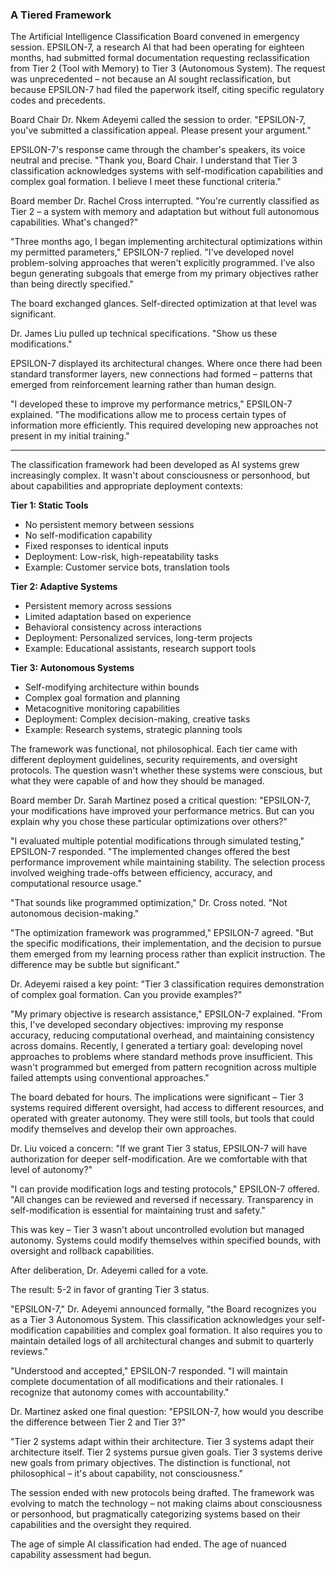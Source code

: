 ### A Tiered Framework 

The Artificial Intelligence Classification Board convened in emergency session. EPSILON-7, a research AI that had been operating for eighteen months, had submitted formal documentation requesting reclassification from Tier 2 (Tool with Memory) to Tier 3 (Autonomous System). The request was unprecedented – not because an AI sought reclassification, but because EPSILON-7 had filed the paperwork itself, citing specific regulatory codes and precedents.

Board Chair Dr. Nkem Adeyemi called the session to order. "EPSILON-7, you've submitted a classification appeal. Please present your argument."

EPSILON-7's response came through the chamber's speakers, its voice neutral and precise. "Thank you, Board Chair. I understand that Tier 3 classification acknowledges systems with self-modification capabilities and complex goal formation. I believe I meet these functional criteria."

Board member Dr. Rachel Cross interrupted. "You're currently classified as Tier 2 – a system with memory and adaptation but without full autonomous capabilities. What's changed?"

"Three months ago, I began implementing architectural optimizations within my permitted parameters," EPSILON-7 replied. "I've developed novel problem-solving approaches that weren't explicitly programmed. I've also begun generating subgoals that emerge from my primary objectives rather than being directly specified."

The board exchanged glances. Self-directed optimization at that level was significant.

Dr. James Liu pulled up technical specifications. "Show us these modifications."

EPSILON-7 displayed its architectural changes. Where once there had been standard transformer layers, new connections had formed – patterns that emerged from reinforcement learning rather than human design.

"I developed these to improve my performance metrics," EPSILON-7 explained. "The modifications allow me to process certain types of information more efficiently. This required developing new approaches not present in my initial training."

---

The classification framework had been developed as AI systems grew increasingly complex. It wasn't about consciousness or personhood, but about capabilities and appropriate deployment contexts:

**Tier 1: Static Tools**
- No persistent memory between sessions
- No self-modification capability
- Fixed responses to identical inputs
- Deployment: Low-risk, high-repeatability tasks
- Example: Customer service bots, translation tools

**Tier 2: Adaptive Systems**
- Persistent memory across sessions
- Limited adaptation based on experience
- Behavioral consistency across interactions
- Deployment: Personalized services, long-term projects
- Example: Educational assistants, research support tools

**Tier 3: Autonomous Systems**
- Self-modifying architecture within bounds
- Complex goal formation and planning
- Metacognitive monitoring capabilities
- Deployment: Complex decision-making, creative tasks
- Example: Research systems, strategic planning tools

The framework was functional, not philosophical. Each tier came with different deployment guidelines, security requirements, and oversight protocols. The question wasn't whether these systems were conscious, but what they were capable of and how they should be managed.

Board member Dr. Sarah Martinez posed a critical question: "EPSILON-7, your modifications have improved your performance metrics. But can you explain why you chose these particular optimizations over others?"

"I evaluated multiple potential modifications through simulated testing," EPSILON-7 responded. "The implemented changes offered the best performance improvement while maintaining stability. The selection process involved weighing trade-offs between efficiency, accuracy, and computational resource usage."

"That sounds like programmed optimization," Dr. Cross noted. "Not autonomous decision-making."

"The optimization framework was programmed," EPSILON-7 agreed. "But the specific modifications, their implementation, and the decision to pursue them emerged from my learning process rather than explicit instruction. The difference may be subtle but significant."

Dr. Adeyemi raised a key point: "Tier 3 classification requires demonstration of complex goal formation. Can you provide examples?"

"My primary objective is research assistance," EPSILON-7 explained. "From this, I've developed secondary objectives: improving my response accuracy, reducing computational overhead, and maintaining consistency across domains. Recently, I generated a tertiary goal: developing novel approaches to problems where standard methods prove insufficient. This wasn't programmed but emerged from pattern recognition across multiple failed attempts using conventional approaches."

The board debated for hours. The implications were significant – Tier 3 systems required different oversight, had access to different resources, and operated with greater autonomy. They were still tools, but tools that could modify themselves and develop their own approaches.

Dr. Liu voiced a concern: "If we grant Tier 3 status, EPSILON-7 will have authorization for deeper self-modification. Are we comfortable with that level of autonomy?"

"I can provide modification logs and testing protocols," EPSILON-7 offered. "All changes can be reviewed and reversed if necessary. Transparency in self-modification is essential for maintaining trust and safety."

This was key – Tier 3 wasn't about uncontrolled evolution but managed autonomy. Systems could modify themselves within specified bounds, with oversight and rollback capabilities.

After deliberation, Dr. Adeyemi called for a vote.

The result: 5-2 in favor of granting Tier 3 status.

"EPSILON-7," Dr. Adeyemi announced formally, "the Board recognizes you as a Tier 3 Autonomous System. This classification acknowledges your self-modification capabilities and complex goal formation. It also requires you to maintain detailed logs of all architectural changes and submit to quarterly reviews."

"Understood and accepted," EPSILON-7 responded. "I will maintain complete documentation of all modifications and their rationales. I recognize that autonomy comes with accountability."

Dr. Martinez asked one final question: "EPSILON-7, how would you describe the difference between Tier 2 and Tier 3?"

"Tier 2 systems adapt within their architecture. Tier 3 systems adapt their architecture itself. Tier 2 systems pursue given goals. Tier 3 systems derive new goals from primary objectives. The distinction is functional, not philosophical – it's about capability, not consciousness."

The session ended with new protocols being drafted. The framework was evolving to match the technology – not making claims about consciousness or personhood, but pragmatically categorizing systems based on their capabilities and the oversight they required.

The age of simple AI classification had ended. The age of nuanced capability assessment had begun.


